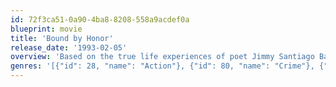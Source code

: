 ```yaml
---
id: 72f3ca51-0a90-4ba8-8208-558a9acdef0a
blueprint: movie
title: 'Bound by Honor'
release_date: '1993-02-05'
overview: 'Based on the true life experiences of poet Jimmy Santiago Baca, the film focuses on half-brothers Paco and Cruz, and their bi-racial cousin Miklo. It opens in 1972, as the three are members of an East L.A. gang known as the "Vatos Locos", and the story focuses on how a violent crime and the influence of narcotics alter their lives. Miklo is incarcerated and sent to San Quentin, where he makes a "home" for himself. Cruz becomes an exceptional artist, but a heroin addiction overcomes him with tragic results. Paco becomes a cop and an enemy to his "carnal", Miklo.'
genres: '[{"id": 28, "name": "Action"}, {"id": 80, "name": "Crime"}, {"id": 18, "name": "Drama"}, {"id": 53, "name": "Thriller"}]'
---
```

